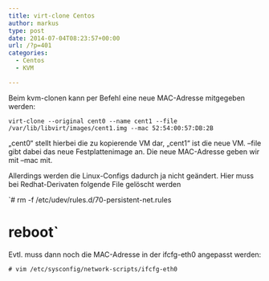```yaml
---
title: virt-clone Centos
author: markus
type: post
date: 2014-07-04T08:23:57+00:00
url: /?p=401
categories:
  - Centos
  - KVM

---
```

Beim kvm-clonen kann per Befehl eine neue MAC-Adresse mitgegeben werden:
  
`virt-clone --original cent0 --name cent1 --file /var/lib/libvirt/images/cent1.img --mac 52:54:00:57:DB:2B`

&#8222;cent0&#8220; stellt hierbei die zu kopierende VM dar, &#8222;cent1&#8220; ist die neue VM. &#8211;file gibt dabei das neue Festplattenimage an. Die neue MAC-Adresse geben wir mit &#8211;mac mit. 

Allerdings werden die Linux-Configs dadurch ja nicht geändert. Hier muss bei Redhat-Derivaten folgende File gelöscht werden
  
`# rm -f /etc/udev/rules.d/70-persistent-net.rules<br />
# reboot`

Evtl. muss dann noch die MAC-Adresse in der ifcfg-eth0 angepasst werden:
  
`# vim /etc/sysconfig/network-scripts/ifcfg-eth0`
